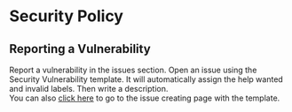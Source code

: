 # Security Policy

<!---## Supported Versions
Use this section to tell people about which versions of your project are
currently being supported with security updates.
| Version | Supported          |
| ------- | ------------------ |
| 5.1.x   | :white_check_mark: |
| 5.0.x   | :x:                |
| 4.0.x   | :white_check_mark: |
| < 4.0   | :x:                |
--->
## Reporting a Vulnerability

Report a vulnerability in the issues section. Open an issue using the Security Vulnerability template. It will automatically assign the help wanted and invalid labels. Then write a description.  
You can also [click here](https://github.com/Star-Cyber3/List/issues/new?assignees=&labels=help+wanted%2C+invalid&template=security-vulnerability.md&title=) to go to the issue creating page with the template. 
